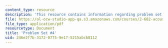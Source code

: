 ```yaml
---
content_type: resource
description: 'This resource contains information regarding problem set #4.'
file: https://ol-ocw-studio-app-qa.s3.amazonaws.com/courses/2-682-acoustical-oceanography-spring-2012/246e2f7b317207759e175215abcb8112_MIT2_682S12_Homework4.pdf
file_type: application/pdf
resourcetype: Document
title: 'Problem Set #4'
uid: 246e2f7b-3172-0775-9e17-5215abcb8112
---
```

